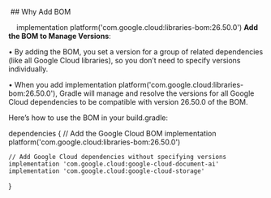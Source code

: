 
 ## Why Add BOM

    implementation platform('com.google.cloud:libraries-bom:26.50.0')
**Add the BOM to Manage Versions**:

• By adding the BOM, you set a version for a group of related dependencies (like all Google Cloud libraries), so you don’t need to specify versions individually.

• When you add implementation platform('com.google.cloud:libraries-bom:26.50.0'), Gradle will manage and resolve the versions for all Google Cloud dependencies to be compatible with version 26.50.0 of the BOM.

Here’s how to use the BOM in your build.gradle:

dependencies {
    // Add the Google Cloud BOM
    implementation platform('com.google.cloud:libraries-bom:26.50.0')
    
    // Add Google Cloud dependencies without specifying versions
    implementation 'com.google.cloud:google-cloud-document-ai'
    implementation 'com.google.cloud:google-cloud-storage'
}

